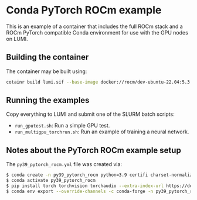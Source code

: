 # Conda PyTorch ROCm example

This is an example of a container that includes the full ROCm stack and a ROCm PyTorch compatible Conda environment for use with the GPU nodes on LUMI.

## Building the container

The container may be built using:

```bash
cotainr build lumi.sif --base-image docker://rocm/dev-ubuntu-22.04:5.3.2-complete --conda-env py39_pytorch_rocm.yml
```

## Running the examples

Copy everything to LUMI and submit one of the SLURM batch scripts:

- `run_gputest.sh`: Run a simple GPU test.
- `run_multigpu_torchrun.sh`: Run an example of training a neural network.

## Notes about the PyTorch ROCm example setup

The `py39_pytorch_rocm.yml` file was created via:

```bash
$ conda create -n py39_pytorch_rocm python=3.9 certifi charset-normalizer numpy pillow requests typing-extensions urllib3
$ conda activate py39_pytorch_rocm
$ pip install torch torchvision torchaudio --extra-index-url https://download.pytorch.org/whl/rocm5.2
$ conda env export --override-channels -c conda-forge -n py39_pytorch_rocm | sed "/^  - pip:/a\ \ \ \ - --extra-index-url https://download.pytorch.org/whl/rocm5.2" | grep -v "prefix" > py39_pytorch_rocm.yml
```
